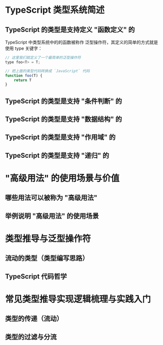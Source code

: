 # TypeScript 类型系统简述
## TypeScript 的类型是支持定义 "函数定义" 的
TypeScript 中类型系统中的的函数被称作 泛型操作符，其定义的简单的方式就是使用 type 关键字：
```js
// 这里我们就定义了一个最简单的泛型操作符
type foo<T> = T;
```

```js
// 把上面的类型代码转换成 `JavaScript` 代码
function foo(T) {
    return T
}
```

## TypeScript 的类型是支持 "条件判断" 的
## TypeScript 的类型是支持 "数据结构" 的
## TypeScript 的类型是支持 "作用域" 的
## TypeScript 的类型是支持 "递归" 的
# "高级用法" 的使用场景与价值
## 哪些用法可以被称为 "高级用法"
## 举例说明 "高级用法" 的使用场景
# 类型推导与泛型操作符
## 流动的类型（类型编写思路）
## TypeScript 代码哲学
# 常见类型推导实现逻辑梳理与实践入门
## 类型的传递（流动）
## 类型的过滤与分流
